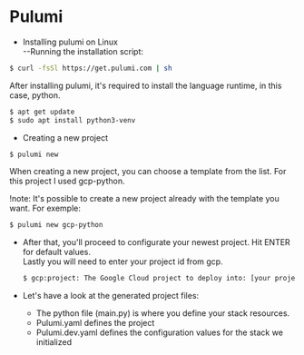 # Pulumi

- Installing pulumi on Linux <br>
 --Running the installation script:
 ```sh
 $ curl -fsSl https://get.pulumi.com | sh
 ```
 After installing pulumi, it's required to install the language runtime, in this case, python.
 
  ```sh
 $ apt get update
 $ sudo apt install python3-venv 
 ```
 - Creating a new project
  ```sh
 $ pulumi new
 ```
 When creating a new project, you can choose a template from the list. For this project I used gcp-python.
 
 !note: It's possible to create a new project already with the template you want. For exemple:
   ```sh
 $ pulumi new gcp-python
 ```
 - After that, you'll proceed to configurate your newest project. Hit ENTER for default values.
  <br>Lastly you will need to enter your project id from gcp.
 
    ```sh
   $ gcp:project: The Google Cloud project to deploy into: [your project id]
   ```
  - Let's have a look at the generated project files:
    - The python file (main.py) is where you define your stack resources.
    - Pulumi.yaml defines the project
    - Pulumi.dev.yaml defines the configuration values for the stack we initialized
    
  
  
